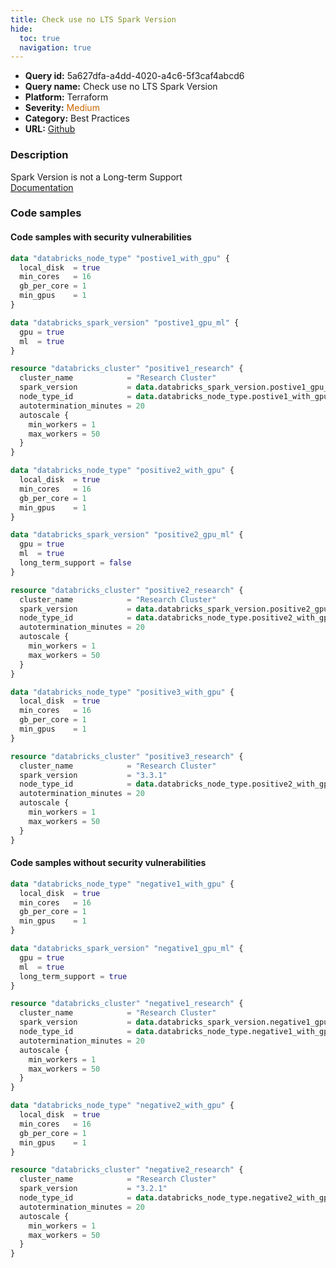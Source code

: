 ```yaml
---
title: Check use no LTS Spark Version
hide:
  toc: true
  navigation: true
---
```


<style>
  .highlight .hll {
    background-color: #ff171742;
  }
  .md-content {
    max-width: 1100px;
    margin: 0 auto;
  }
</style>

-   **Query id:** 5a627dfa-a4dd-4020-a4c6-5f3caf4abcd6
-   **Query name:** Check use no LTS Spark Version
-   **Platform:** Terraform
-   **Severity:** <span style="color:#C60">Medium</span>
-   **Category:** Best Practices
-   **URL:** [Github](https://github.com/Checkmarx/kics/tree/master/assets/queries/terraform/databricks/use_lts_spark_version)

### Description
Spark Version is not a Long-term Support<br>
[Documentation](https://registry.terraform.io/providers/databricks/databricks/latest/docs/data-sources/spark_version)

### Code samples
#### Code samples with security vulnerabilities
```tf title="Positive test num. 1 - tf file" hl_lines="8"
data "databricks_node_type" "postive1_with_gpu" {
  local_disk  = true
  min_cores   = 16
  gb_per_core = 1
  min_gpus    = 1
}

data "databricks_spark_version" "postive1_gpu_ml" {
  gpu = true
  ml  = true
}

resource "databricks_cluster" "positive1_research" {
  cluster_name            = "Research Cluster"
  spark_version           = data.databricks_spark_version.postive1_gpu_ml.id
  node_type_id            = data.databricks_node_type.postive1_with_gpu.id
  autotermination_minutes = 20
  autoscale {
    min_workers = 1
    max_workers = 50
  }
}

```
```tf title="Positive test num. 2 - tf file" hl_lines="11"
data "databricks_node_type" "positive2_with_gpu" {
  local_disk  = true
  min_cores   = 16
  gb_per_core = 1
  min_gpus    = 1
}

data "databricks_spark_version" "positive2_gpu_ml" {
  gpu = true
  ml  = true
  long_term_support = false
}

resource "databricks_cluster" "positive2_research" {
  cluster_name            = "Research Cluster"
  spark_version           = data.databricks_spark_version.positive2_gpu_ml.id
  node_type_id            = data.databricks_node_type.positive2_with_gpu.id
  autotermination_minutes = 20
  autoscale {
    min_workers = 1
    max_workers = 50
  }
}

```
```tf title="Positive test num. 3 - tf file" hl_lines="10"
data "databricks_node_type" "positive3_with_gpu" {
  local_disk  = true
  min_cores   = 16
  gb_per_core = 1
  min_gpus    = 1
}

resource "databricks_cluster" "positive3_research" {
  cluster_name            = "Research Cluster"
  spark_version           = "3.3.1"
  node_type_id            = data.databricks_node_type.positive2_with_gpu.id
  autotermination_minutes = 20
  autoscale {
    min_workers = 1
    max_workers = 50
  }
}

```


#### Code samples without security vulnerabilities
```tf title="Negative test num. 1 - tf file"
data "databricks_node_type" "negative1_with_gpu" {
  local_disk  = true
  min_cores   = 16
  gb_per_core = 1
  min_gpus    = 1
}

data "databricks_spark_version" "negative1_gpu_ml" {
  gpu = true
  ml  = true
  long_term_support = true
}

resource "databricks_cluster" "negative1_research" {
  cluster_name            = "Research Cluster"
  spark_version           = data.databricks_spark_version.negative1_gpu_ml.id
  node_type_id            = data.databricks_node_type.negative1_with_gpu.id
  autotermination_minutes = 20
  autoscale {
    min_workers = 1
    max_workers = 50
  }
}

```
```tf title="Negative test num. 2 - tf file"
data "databricks_node_type" "negative2_with_gpu" {
  local_disk  = true
  min_cores   = 16
  gb_per_core = 1
  min_gpus    = 1
}

resource "databricks_cluster" "negative2_research" {
  cluster_name            = "Research Cluster"
  spark_version           = "3.2.1"
  node_type_id            = data.databricks_node_type.negative2_with_gpu.id
  autotermination_minutes = 20
  autoscale {
    min_workers = 1
    max_workers = 50
  }
}

```
